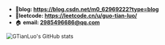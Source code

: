 - :speech_balloon:**blog: https://blog.csdn.net/m0_62969222?type=blog** 
- :ledger:**leetcode: https://leetcode.cn/u/guo-tian-luo/**                               
- :house: **email: 2985496686@qq.com**



 ![GTianLuo's GitHub stats](https://github-readme-stats.vercel.app/api?username=stacklens&show_icons=true&theme=radical)
